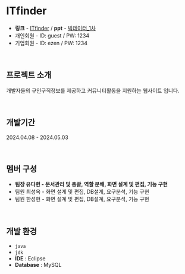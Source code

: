 # ITfinder
- **링크** - <a href="http://jjezen.cafe24.com/TPJ6/index/index.jsp">ITfinder</a> / **ppt** - [빅데이터_1차](https://github.com/user-attachments/files/18779545/_._1.pdf)
- 개인회원 - ID: guest / PW: 1234
- 기업회원 - ID: ezen / PW: 1234

<br>

## 프로젝트 소개
개발자들의 구인구직정보를 제공하고 커뮤니티활동을 지원하는 웹사이트 입니다.

<br>

## 개발기간
2024.04.08 - 2024.05.03

<br>
  
## 멤버 구성
- **팀장 유다현 - 문서관리 및 총괄, 역할 분배, 화면 설계 및 편집, 기능 구현**
- 팀원 최성옥 - 화면 설계 및 편집, DB설계, 요구분석, 기능 구현
- 팀원 한성현 - 화면 설계 및 편집, DB설계, 요구분석, 기능 구현

<br>

## 개발 환경
- `java`
- `jdk`
- **IDE** : Eclipse
- **Database** : MySQL

